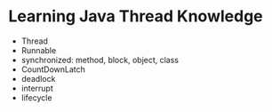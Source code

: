 # Learning Java Thread Knowledge

- Thread
- Runnable
- synchronized: method, block, object, class
- CountDownLatch
- deadlock
- interrupt
- lifecycle
